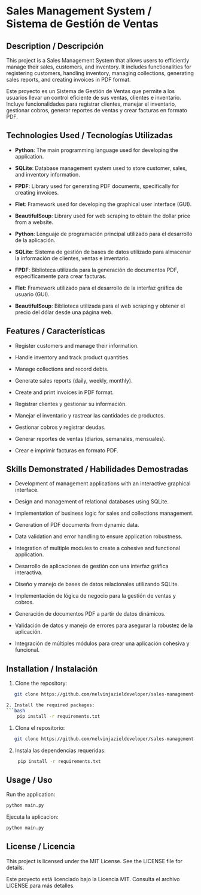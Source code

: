 # Sales Management System / Sistema de Gestión de Ventas

## Description / Descripción

This project is a Sales Management System that allows users to efficiently manage their sales, customers, and inventory. It includes functionalities for registering customers, handling inventory, managing collections, generating sales reports, and creating invoices in PDF format.

Este proyecto es un Sistema de Gestión de Ventas que permite a los usuarios llevar un control eficiente de sus ventas, clientes e inventario. Incluye funcionalidades para registrar clientes, manejar el inventario, gestionar cobros, generar reportes de ventas y crear facturas en formato PDF.

## Technologies Used / Tecnologías Utilizadas

- **Python**: The main programming language used for developing the application.
- **SQLite**: Database management system used to store customer, sales, and inventory information.
- **FPDF**: Library used for generating PDF documents, specifically for creating invoices.
- **Flet**: Framework used for developing the graphical user interface (GUI).
- **BeautifulSoup**: Library used for web scraping to obtain the dollar price from a website.

- **Python**: Lenguaje de programación principal utilizado para el desarrollo de la aplicación.
- **SQLite**: Sistema de gestión de bases de datos utilizado para almacenar la información de clientes, ventas e inventario.
- **FPDF**: Biblioteca utilizada para la generación de documentos PDF, específicamente para crear facturas.
- **Flet**: Framework utilizado para el desarrollo de la interfaz gráfica de usuario (GUI).
- **BeautifulSoup**: Biblioteca utilizada para el web scraping y obtener el precio del dólar desde una página web.

## Features / Características

- Register customers and manage their information.
- Handle inventory and track product quantities.
- Manage collections and record debts.
- Generate sales reports (daily, weekly, monthly).
- Create and print invoices in PDF format.

- Registrar clientes y gestionar su información.
- Manejar el inventario y rastrear las cantidades de productos.
- Gestionar cobros y registrar deudas.
- Generar reportes de ventas (diarios, semanales, mensuales).
- Crear e imprimir facturas en formato PDF.

## Skills Demonstrated / Habilidades Demostradas

- Development of management applications with an interactive graphical interface.
- Design and management of relational databases using SQLite.
- Implementation of business logic for sales and collections management.
- Generation of PDF documents from dynamic data.
- Data validation and error handling to ensure application robustness.
- Integration of multiple modules to create a cohesive and functional application.

- Desarrollo de aplicaciones de gestión con una interfaz gráfica interactiva.
- Diseño y manejo de bases de datos relacionales utilizando SQLite.
- Implementación de lógica de negocio para la gestión de ventas y cobros.
- Generación de documentos PDF a partir de datos dinámicos.
- Validación de datos y manejo de errores para asegurar la robustez de la aplicación.
- Integración de múltiples módulos para crear una aplicación cohesiva y funcional.

## Installation / Instalación

1. Clone the repository:
```bash
   git clone https://github.com/nelvinjazieldeveloper/sales-management-manejo-de-ventas.git

2. Install the required packages:
```bash
    pip install -r requirements.txt
```

1. Clona el repositorio:
```bash
   git clone https://github.com/nelvinjazieldeveloper/sales-management-manejo-de-ventas.git
```

2. Instala las dependencias requeridas:
   ```bash
    pip install -r requirements.txt
   ```

## Usage / Uso

Run the application:

```bash
python main.py
```

Ejecuta la aplicacion:
```bash
python main.py
```

## License / Licencia

This project is licensed under the MIT License. See the LICENSE file for details.

Este proyecto está licenciado bajo la Licencia MIT. Consulta el archivo LICENSE para más detalles.